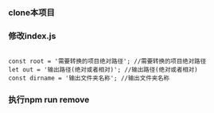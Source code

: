 ### clone本项目
### 修改index.js 
```angular2html

const root = '需要转换的项目绝对路径'; //需要转换的项目绝对路径
let out = '输出路径(绝对或者相对)'; //输出路径(绝对或者相对)
const dirname = '输出文件夹名称'; //输出文件夹名称
```

### 执行npm run remove
